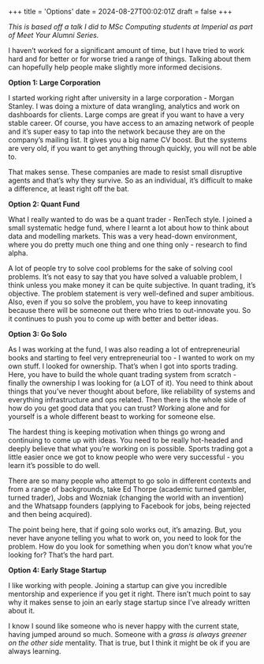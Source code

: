 +++
title = 'Options'
date = 2024-08-27T00:02:01Z
draft = false
+++

*This is based off a talk I did to MSc Computing students at Imperial as part of Meet Your Alumni Series.* 

I haven’t worked for a significant amount of time, but I have tried to work hard and for better or for worse tried a range of things. Talking about them can hopefully help people make slightly more informed decisions. 

**Option 1: Large Corporation** 

I started working right after university in a large corporation - Morgan Stanley. I was doing a mixture of data wrangling, analytics and work on dashboards for clients. Large comps are great if you want to have a very stable career. Of course, you have access to an amazing network of people and it’s super easy to tap into the network because they are on the company’s mailing list. It gives you a big name CV boost. But the systems are very old, if you want to get anything through quickly, you will not be able to. 

That makes sense. These companies are made to resist small disruptive agents and that’s why they survive. So as an individual, it’s difficult to make a difference, at least right off the bat. 

**Option 2: Quant Fund** 

What I really wanted to do was be a quant trader - RenTech style. I joined a small systematic hedge fund, where I learnt a lot about how to think about data and modelling markets. This was a very head-down environment, where you do pretty much one thing and one thing only - research to find alpha. 

A lot of people try to solve cool problems for the sake of solving cool problems. It’s not easy to say that you have solved a valuable problem, I think unless you make money it can be quite subjective. In quant trading, it’s objective. The problem statement is very well-defined and super ambitious. Also, even if you so solve the problem, you have to keep innovating because there will be someone out there who tries to out-innovate you. So it continues to push you to come up with better and better ideas. 

**Option 3: Go Solo**

As I was working at the fund, I was also reading a lot of entrepreneurial books and starting to feel very entrepreneurial too - I wanted to work on my own stuff. I looked for ownership. That’s when I got into sports trading. Here, you have to build the whole quant trading system from scratch - finally the ownership I was looking for (a LOT of it). You need to think about things that you’ve never thought about before, like reliability of systems and everything infrastructure and ops related. Then there is the whole side of how do you get good data that you can trust? Working alone and for yourself is a whole different beast to working for someone else. 

The hardest thing is keeping motivation when things go wrong and continuing to come up with ideas. You need to be really hot-headed and deeply believe that what you’re working on is possible. Sports trading got a little easier once we got to know people who were very successful - you learn it’s possible to do well.  

There are so many people who attempt to go solo in different contexts and from a range of backgrounds, take Ed Thorpe (academic turned gambler, turned trader), Jobs and Wozniak (changing the world with an invention) and the Whatsapp founders (applying to Facebook for jobs, being rejected and then being acquired). 

The point being here, that if going solo works out, it’s amazing. But, you never have anyone telling you what to work on, you need to look for the problem. How do you look for something when you don’t know what you’re looking for? That’s the hard part. 

**Option 4: Early Stage Startup**

I like working with people. Joining a startup can give you incredible mentorship and experience if you get it right. There isn’t much point to say why it makes sense to join an early stage startup since I’ve already written about it. 

I know I sound like someone who is never happy with the current state, having jumped around so much. Someone with a *grass is always greener on the other side* mentality. That is true, but I think it might be ok if you are always learning.